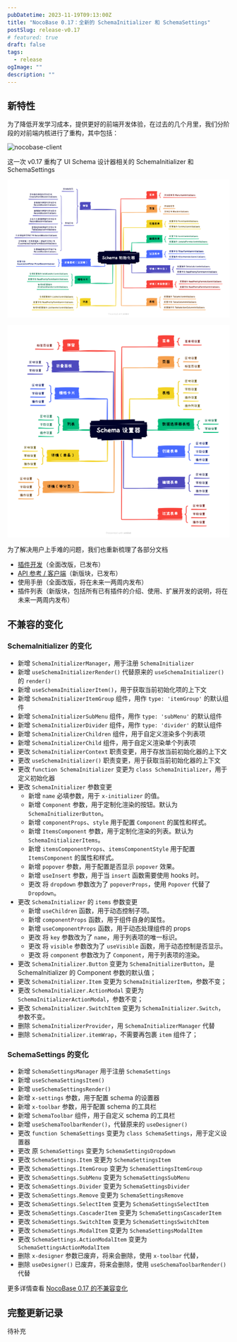 ```yaml
---
pubDatetime: 2023-11-19T09:13:00Z
title: "NocoBase 0.17：全新的 SchemaInitializer 和 SchemaSettings"
postSlug: release-v0.17
# featured: true
draft: false
tags:
  - release
ogImage: ""
description: ""
---
```


## 新特性

为了降低开发学习成本，提供更好的前端开发体验，在过去的几个月里，我们分阶段的对前端内核进行了重构，其中包括：

![nocobase-client](/content-static/nocobase-client.png)

这一次 v0.17 重构了 UI Schema 设计器相关的 SchemaInitializer 和 SchemaSettings

![](/public/content-static/SchemaInitializer.png)

![](/public/content-static/SchemaSettings.png)

为了解决用户上手难的问题，我们也重新梳理了各部分文档

- [插件开发](https://pr-8.docs-cn.nocobase.com/development)（全面改版，已发布）
- [API 参考 / 客户端](https://pr-2802.client.docs-cn.nocobase.com/core/application/application)（新版块，已发布）
- 使用手册（全面改版，将在未来一两周内发布）
- 插件列表（新版块，包括所有已有插件的介绍、使用、扩展开发的说明，将在未来一两周内发布）

## 不兼容的变化

### SchemaInitializer 的变化

- 新增 `SchemaInitializerManager`，用于注册 `SchemaInitializer`
- 新增 `useSchemaInitializerRender()` 代替原来的 `useSchemaInitializer()` 的 `render()`
- 新增 `useSchemaInitializerItem()`，用于获取当前初始化项的上下文
- 新增 `SchemaInitializerItemGroup` 组件，用作 `type: 'itemGroup'` 的默认组件
- 新增 `SchemaInitializerSubMenu` 组件，用作 `type: 'subMenu'` 的默认组件
- 新增 `SchemaInitializerDivider` 组件，用作 `type: 'divider'` 的默认组件
- 新增 `SchemaInitializerChildren` 组件，用于自定义渲染多个列表项
- 新增 `SchemaInitializerChild` 组件，用于自定义渲染单个列表项
- 更改 `SchemaInitializerContext` 职责变更，用于存放当前初始化器的上下文
- 更改 `useSchemaInitializer()` 职责变更，用于获取当前初始化器的上下文
- 更改 `function SchemaInitializer` 变更为 `class SchemaInitializer`，用于定义初始化器
- 更改 `SchemaInitializer` 参数变更
  - 新增 `name` 必填参数，用于 `x-initializer` 的值。
  - 新增 `Component` 参数，用于定制化渲染的按钮。默认为 `SchemaInitializerButton`。
  - 新增 `componentProps`、`style` 用于配置 `Component` 的属性和样式。
  - 新增 `ItemsComponent` 参数，用于定制化渲染的列表。默认为 `SchemaInitializerItems`。
  - 新增 `itemsComponentProps`、`itemsComponentStyle` 用于配置 `ItemsComponent` 的属性和样式。
  - 新增 `popover` 参数，用于配置是否显示 `popover` 效果。
  - 新增 `useInsert` 参数，用于当 `insert` 函数需要使用 hooks 时。
  - 更改 将 `dropdown` 参数改为了 `popoverProps`，使用 `Popover` 代替了 `Dropdown`。
- 更改 `SchemaInitializer` 的 `items` 参数变更
  - 新增 `useChildren` 函数，用于动态控制子项。
  - 新增 `componentProps` 函数，用于组件自身的属性。
  - 新增 `useComponentProps` 函数，用于动态处理组件的 props
  - 更改 将 `key` 参数改为了 `name`，用于列表项的唯一标识。
  - 更改 将 `visible` 参数改为了 `useVisible` 函数，用于动态控制是否显示。
  - 更改 将 `component` 参数改为了 `Component`，用于列表项的渲染。
- 更改 `SchemaInitializer.Button` 变更为 `SchemaInitializerButton`，是 SchemaInitializer 的 Component 参数的默认值；
- 更改 `SchemaInitializer.Item` 变更为 `SchemaInitializerItem`，参数不变；
- 更改 `SchemaInitializer.ActionModal` 变更为 `SchemaInitializerActionModal`，参数不变；
- 更改 `SchemaInitializer.SwitchItem` 变更为 `SchemaInitializer.Switch`，参数不变。
- 删除 `SchemaInitializerProvider`，用 `SchemaInitializerManager` 代替
- 删除 `SchemaInitializer.itemWrap`，不需要再包裹 `item` 组件了；

### SchemaSettings 的变化

- 新增 `SchemaSettingsManager` 用于注册 `SchemaSettings`
- 新增 `useSchemaSettingsItem()`
- 新增 `useSchemaSettingsRender()`
- 新增 `x-settings` 参数，用于配置 schema 的设置器
- 新增 `x-toolbar` 参数，用于配置 schema 的工具栏
- 新增 `SchemaToolbar` 组件，用于自定义 schema 的工具栏
- 新增 `useSchemaToolbarRender()`，代替原来的 `useDesigner()`
- 更改 `function SchemaSettings` 变更为 `class SchemaSettings`，用于定义设置器
- 更改 原 `SchemaSettings` 变更为 `SchemaSettingsDropdown`
- 更改 `SchemaSettings.Item` 变更为 `SchemaSettingsItem`
- 更改 `SchemaSettings.ItemGroup` 变更为 `SchemaSettingsItemGroup`
- 更改 `SchemaSettings.SubMenu` 变更为 `SchemaSettingsSubMenu`
- 更改 `SchemaSettings.Divider` 变更为 `SchemaSettingsDivider`
- 更改 `SchemaSettings.Remove` 变更为 `SchemaSettingsRemove`
- 更改 `SchemaSettings.SelectItem` 变更为 `SchemaSettingsSelectItem`
- 更改 `SchemaSettings.CascaderItem` 变更为 `SchemaSettingsCascaderItem`
- 更改 `SchemaSettings.SwitchItem` 变更为 `SchemaSettingsSwitchItem`
- 更改 `SchemaSettings.ModalItem` 变更为 `SchemaSettingsModalItem`
- 更改 `SchemaSettings.ActionModalItem` 变更为 `SchemaSettingsActionModalItem`
- 删除 `x-designer` 参数已废弃，将来会删除，使用 `x-toolbar` 代替，
- 删除 `useDesigner()` 已废弃，将来会删除，使用 `useSchemaToolbarRender()` 代替

更多详情查看 [NocoBase 0.17 的不兼容变化](https://pr-8.docs-cn.nocobase.com/welcome/release/upgrade-to/v017)

## 完整更新记录

待补充
